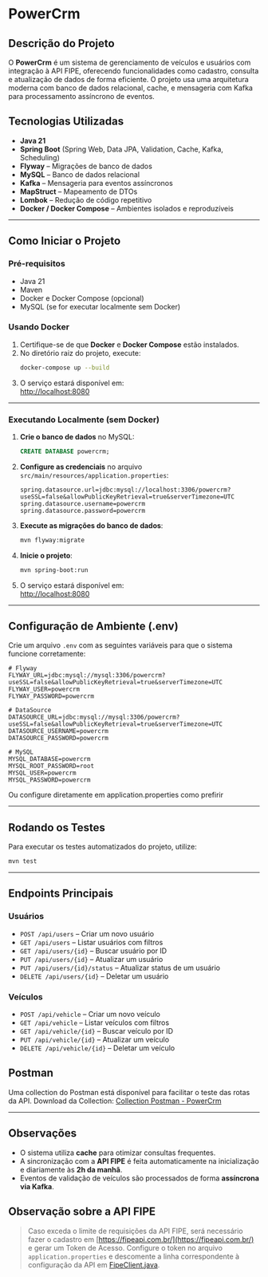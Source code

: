 
# PowerCrm

## Descrição do Projeto  
O **PowerCrm** é um sistema de gerenciamento de veículos e usuários com integração à API FIPE, oferecendo funcionalidades como cadastro, consulta e atualização de dados de forma eficiente. O projeto usa uma arquitetura moderna com banco de dados relacional, cache, e mensageria com Kafka para processamento assíncrono de eventos.

## Tecnologias Utilizadas  
- **Java 21**  
- **Spring Boot** (Spring Web, Data JPA, Validation, Cache, Kafka, Scheduling)  
- **Flyway** – Migrações de banco de dados  
- **MySQL** – Banco de dados relacional  
- **Kafka** – Mensageria para eventos assíncronos  
- **MapStruct** – Mapeamento de DTOs  
- **Lombok** – Redução de código repetitivo  
- **Docker / Docker Compose** – Ambientes isolados e reproduzíveis

---

## Como Iniciar o Projeto

### Pré-requisitos  
- Java 21  
- Maven  
- Docker e Docker Compose (opcional)  
- MySQL (se for executar localmente sem Docker)  

### Usando Docker  
1. Certifique-se de que **Docker** e **Docker Compose** estão instalados.  
2. No diretório raiz do projeto, execute:
   ```bash
   docker-compose up --build
   ```
3. O serviço estará disponível em:  
   [http://localhost:8080](http://localhost:8080)

---

### Executando Localmente (sem Docker)

1. **Crie o banco de dados** no MySQL:
   ```sql
   CREATE DATABASE powercrm;
   ```

2. **Configure as credenciais** no arquivo `src/main/resources/application.properties`:
   ```properties
   spring.datasource.url=jdbc:mysql://localhost:3306/powercrm?useSSL=false&allowPublicKeyRetrieval=true&serverTimezone=UTC
   spring.datasource.username=powercrm
   spring.datasource.password=powercrm
   ```

3. **Execute as migrações do banco de dados**:
   ```bash
   mvn flyway:migrate
   ```

4. **Inicie o projeto**:
   ```bash
   mvn spring-boot:run
   ```

5. O serviço estará disponível em:  
   [http://localhost:8080](http://localhost:8080)

---

## Configuração de Ambiente (.env)

Crie um arquivo `.env` com as seguintes variáveis para que o sistema funcione corretamente:

```env
# Flyway
FLYWAY_URL=jdbc:mysql://mysql:3306/powercrm?useSSL=false&allowPublicKeyRetrieval=true&serverTimezone=UTC
FLYWAY_USER=powercrm
FLYWAY_PASSWORD=powercrm

# DataSource
DATASOURCE_URL=jdbc:mysql://mysql:3306/powercrm?useSSL=false&allowPublicKeyRetrieval=true&serverTimezone=UTC
DATASOURCE_USERNAME=powercrm
DATASOURCE_PASSWORD=powercrm

# MySQL
MYSQL_DATABASE=powercrm
MYSQL_ROOT_PASSWORD=root
MYSQL_USER=powercrm
MYSQL_PASSWORD=powercrm
```
Ou configure diretamente em application.properties como prefirir

---

## Rodando os Testes

Para executar os testes automatizados do projeto, utilize:

```bash
mvn test
```

---

## Endpoints Principais

### Usuários  
- `POST /api/users` – Criar um novo usuário  
- `GET /api/users` – Listar usuários com filtros  
- `GET /api/users/{id}` – Buscar usuário por ID  
- `PUT /api/users/{id}` – Atualizar um usuário 
- `PUT /api/users/{id}/status` – Atualizar status de um usuário   
- `DELETE /api/users/{id}` – Deletar um usuário  

### Veículos  
- `POST /api/vehicle` – Criar um novo veículo  
- `GET /api/vehicle` – Listar veículos com filtros  
- `GET /api/vehicle/{id}` – Buscar veículo por ID  
- `PUT /api/vehicle/{id}` – Atualizar um veículo  
- `DELETE /api/vehicle/{id}` – Deletar um veículo  

## Postman

Uma collection do Postman está disponível para facilitar o teste das rotas da API.
Download da Collection: [Collection Postman - PowerCrm](https://www.postman.com/restless-escape-823255/workspace/onfly/collection/27431455-a00f66d6-bcf4-42f0-9bf2-9ff55867cc7f?action=share&creator=27431455)

---

## Observações  

- O sistema utiliza **cache** para otimizar consultas frequentes.  
- A sincronização com a **API FIPE** é feita automaticamente na inicialização e diariamente às **2h da manhã**.  
- Eventos de validação de veículos são processados de forma **assíncrona via Kafka**.


##  Observação sobre a API FIPE

> Caso exceda o limite de requisições da API FIPE, será necessário fazer o cadastro em [https://fipeapi.com.br/](https://fipeapi.com.br/) e gerar um Token de Acesso.
> Configure o token no arquivo `application.properties` e descomente a linha correspondente à configuração da API em [FipeClient.java](src/main/java/com/service/powercrm/service/integracao/FipeClient.java).
